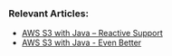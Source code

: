 ### Relevant Articles:

- [AWS S3 with Java – Reactive Support](https://www.baeldung.com/java-aws-s3-reactive)
- [AWS S3 with Java - Even Better](https://medium.com/@sereneant/aws-s3-with-java-even-better-1a30e12bfa3b)
